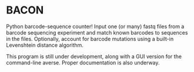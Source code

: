 # BACON
Python barcode-sequence counter! Input one (or many) fastq files from a barcode sequencing experiment and match known barcodes to sequences in the files. Optionally, account for barcode mutations using a built-in Levenshtein distance algorithm.

This program is still under development, along with a GUI version for the command-line averse. Proper documentation is also underway.
